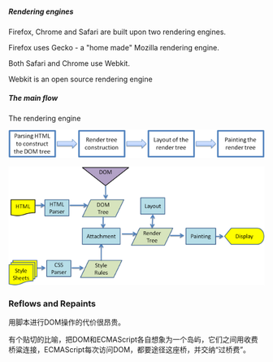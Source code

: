 ##### Rendering engines

Firefox, Chrome and Safari are built upon two rendering engines.

Firefox uses Gecko - a "home made" Mozilla rendering engine.

Both Safari and Chrome use Webkit.

Webkit is an open source rendering engine

##### The main flow

The rendering engine 

 ![](./assets/browser-flow.png)
 
  ![](./assets/browser-webkitflow.png)
 
 ### Reflows and Repaints
 
  用脚本进行DOM操作的代价很昂贵。
  
  有个贴切的比喻，把DOM和ECMAScript各自想象为一个岛屿，它们之间用收费桥粱连接，ECMAScript每次访问DOM，都要途径这座桥，并交纳“过桥费”。